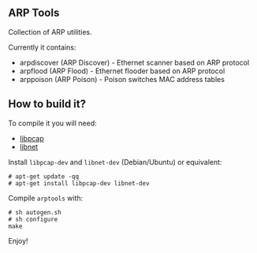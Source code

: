 ARP Tools
---------

Collection of ARP utilities.

Currently it contains:

  * arpdiscover (ARP Discover) - Ethernet scanner based on ARP protocol
  * arpflood (ARP Flood) - Ethernet flooder based on ARP protocol
  * arppoison (ARP Poison) - Poison switches MAC address tables

How to build it?
----------------

To compile it you will need:

  * [libpcap](http://sourceforge.net/projects/libpcap/)
  * [libnet](http://libnet.sourceforge.net/)

Install `libpcap-dev` and `libnet-dev` (Debian/Ubuntu) or equivalent:
```
# apt-get update -qq
# apt-get install libpcap-dev libnet-dev
```

Compile `arptools` with:
```
# sh autogen.sh
# sh configure
make
```

Enjoy!
